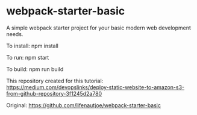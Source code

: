 # webpack-starter-basic
A simple webpack starter project for your basic modern web development needs.

To install:
npm install

To run:
npm start

To build:
npm run build



This repository created for this tutorial:
https://medium.com/devopslinks/deploy-static-website-to-amazon-s3-from-github-repository-3f1245d2a780 

Original:
https://github.com/lifenautjoe/webpack-starter-basic
